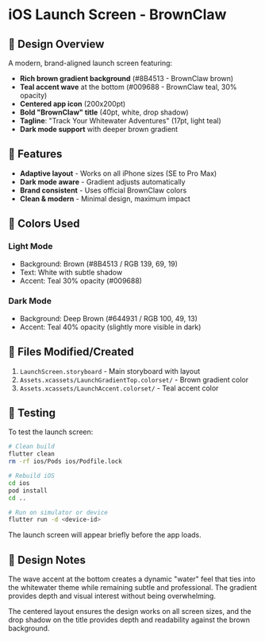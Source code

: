 # iOS Launch Screen - BrownClaw

## 🎨 Design Overview

A modern, brand-aligned launch screen featuring:
- **Rich brown gradient background** (#8B4513 - BrownClaw brown)
- **Teal accent wave** at the bottom (#009688 - BrownClaw teal, 30% opacity)
- **Centered app icon** (200x200pt)
- **Bold "BrownClaw" title** (40pt, white, drop shadow)
- **Tagline**: "Track Your Whitewater Adventures" (17pt, light teal)
- **Dark mode support** with deeper brown gradient

## 📱 Features

- **Adaptive layout** - Works on all iPhone sizes (SE to Pro Max)
- **Dark mode aware** - Gradient adjusts automatically
- **Brand consistent** - Uses official BrownClaw colors
- **Clean & modern** - Minimal design, maximum impact

## 🎯 Colors Used

### Light Mode
- Background: Brown (#8B4513 / RGB 139, 69, 19)
- Text: White with subtle shadow
- Accent: Teal 30% opacity (#009688)

### Dark Mode
- Background: Deep Brown (#644931 / RGB 100, 49, 13)
- Accent: Teal 40% opacity (slightly more visible in dark)

## 📝 Files Modified/Created

1. `LaunchScreen.storyboard` - Main storyboard with layout
2. `Assets.xcassets/LaunchGradientTop.colorset/` - Brown gradient color
3. `Assets.xcassets/LaunchAccent.colorset/` - Teal accent color

## 🚀 Testing

To test the launch screen:
```bash
# Clean build
flutter clean
rm -rf ios/Pods ios/Podfile.lock

# Rebuild iOS
cd ios
pod install
cd ..

# Run on simulator or device
flutter run -d <device-id>
```

The launch screen will appear briefly before the app loads.

## 🎨 Design Notes

The wave accent at the bottom creates a dynamic "water" feel that ties into the whitewater theme while remaining subtle and professional. The gradient provides depth and visual interest without being overwhelming.

The centered layout ensures the design works on all screen sizes, and the drop shadow on the title provides depth and readability against the brown background.
